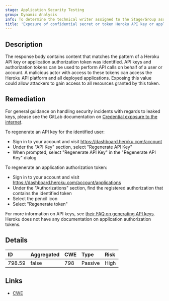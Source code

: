 ```yaml
---
stage: Application Security Testing
group: Dynamic Analysis
info: To determine the technical writer assigned to the Stage/Group associated with this page, see https://handbook.gitlab.com/handbook/product/ux/technical-writing/#assignments
title: 'Exposure of confidential secret or token Heroku API key or application authorization token'
---
```


## Description

The response body contains content that matches the pattern of a Heroku API key or application authorization token was identified. API keys and authorization tokens can be used to perform API calls on behalf of a user or account. A malicious actor with access to these tokens can access the Heroku API platform and all deployed applications.
Exposing this value could allow attackers to gain access to all resources granted by this token.

## Remediation

For general guidance on handling security incidents with regards to leaked keys, please see the GitLab documentation on [Credential exposure to the internet](../../../../../security/responding_to_security_incidents.md#credential-exposure-to-public-internet).

To regenerate an API key for the identified user:

- Sign in to your account and visit <https://dashboard.heroku.com/account>
- Under the "API Key" section, select "Regenerate API Key"
- When prompted, select "Regenerate API Key" in the "Regenerate API Key" dialog

To regenerate an application authorization token:

- Sign in to your account and visit <https://dashboard.heroku.com/account/applications>
- Under the "Authorizations" section, find the registered authorization that contains the identified token
- Select the pencil icon
- Select "Regenerate token"

For more information on API keys, see [their FAQ on generating API keys](https://help.heroku.com/PBGP6IDE/how-should-i-generate-an-api-key-that-allows-me-to-use-the-heroku-platform-api).
Heroku does not have any documentation on application authorization tokens.

## Details

| ID | Aggregated | CWE | Type | Risk |
|:---|:-----------|:----|:-----|:-----|
| 798.59 | false | 798 | Passive | High |

## Links

- [CWE](https://cwe.mitre.org/data/definitions/798.html)
